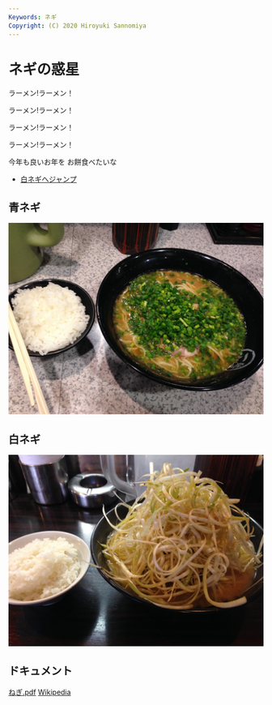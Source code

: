 ```yaml
---
Keywords: ネギ
Copyright: (C) 2020 Hiroyuki Sannomiya
---
```


# ネギの惑星

ラーメン!ラーメン！

ラーメン!ラーメン！

ラーメン!ラーメン！

ラーメン!ラーメン！

今年も良いお年を
お餅食べたいな

* [白ネギへジャンプ](#white)

## 青ネギ

![青ネギ](./green_negi.jpg)

## <span id="white">白ネギ</span>

![](white_negi.jpg)

## ドキュメント

[ねぎ.pdf](ねぎ.pdf)
[Wikipedia](https://ja.wikipedia.org/wiki/%E3%83%8D%E3%82%AE)
